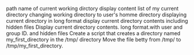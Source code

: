 path name of current working dirctory
display content list of my current directory
changing working directory to user's homme directory
displaying current directory in long format
display current directory contents including hidden files
Display current directory contents. long format.with user and group ID. and hidden files
Create a script that creates a directory named my_first_directory in the /tmp/ directory
Move the file betty from /tmp/ to /tmp/my_first_directory.
